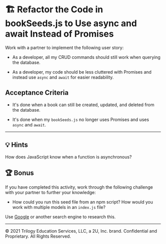 # 🏗️ Refactor the Code in bookSeeds.js to Use async and await Instead of Promises

Work with a partner to implement the following user story:

- As a developer, all my CRUD commands should still work when querying the database.

- As a developer, my code should be less cluttered with Promises and instead use `async` and `await` for easier readability.

## Acceptance Criteria

- It's done when a book can still be created, updated, and deleted from the database.

- It's done when my `bookSeeds.js` no longer uses Promises and uses `async` and `await`.

---

## 💡 Hints

How does JavaScript know when a function is asynchronous?

## 🏆 Bonus

If you have completed this activity, work through the following challenge with your partner to further your knowledge:

- How could you run this seed file from an npm script? How would you work with multiple models in an `index.js` file?

Use [Google](https://www.google.com) or another search engine to research this.

---

© 2021 Trilogy Education Services, LLC, a 2U, Inc. brand. Confidential and Proprietary. All Rights Reserved.
